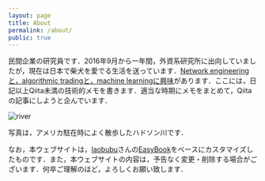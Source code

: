 ```yaml
---
layout: page
title: About
permalink: /about/
public: true
---
```


民間企業の研究員です．2016年9月から一年間，外資系研究所に出向していましたが，現在は日本で柴犬を愛でる生活を送っています．[Network engineeringと，algorithmic tradingと，machine learningに興味](https://haltaro.github.io/projects)があります．ここには，日記以上Qiita未満の技術的メモを書きます．適当な時期にメモをまとめて，Qiitaの記事にしようと企んでいます．

![river]({{site.baseurl}}/images/river.jpg)

写真は，アメリカ駐在時によく散歩したハドソン川です．

なお，本ウェブサイトは，[laobubu](https://github.com/laobubu)さんの[EasyBook](http://jekyllthemes.org/themes/easybook/)をベースにカスタマイズしたものです．また，本ウェブサイトの内容は，予告なく変更・削除する場合がございます．何卒ご理解のほど，よろしくお願い致します．

